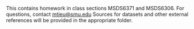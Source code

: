 This contains homework in class sections MSDS6371 and MSDS6306. For questions, contact mtieu@smu.edu
Sources for datasets and other external references will be provided in the appropriate folder.
